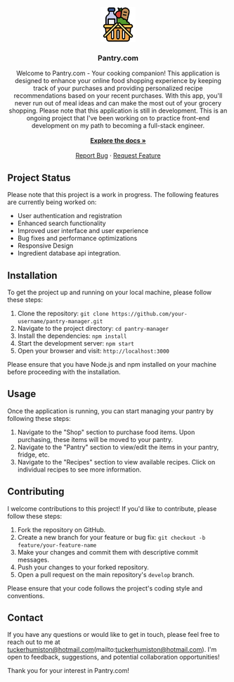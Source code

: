 <!-- PROJECT LOGO -->
<br />
<div align="center">
  <a href="https://github.com/github_username/repo_name">
    <img src="/public/Logo.png" width="80" height="80">
  </a>

<h3 align="center">Pantry.com</h3>

  <p align="center">
    Welcome to Pantry.com - Your cooking companion! This application is designed to enhance your online food shopping experience by keeping track of your purchases and providing personalized recipe recommendations based on your recent purchases. With this app, you'll never run out of meal ideas and can make the most out of your grocery shopping.
    Please note that this application is still in development. This is an ongoing project that I've been working on to practice front-end development on my path to becoming a full-stack engineer.
    <br />
    <br />
    <a href="https://github.com/tuckerhumiston/pantry.com"><strong>Explore the docs »</strong></a>
    <br />
    <br />
    <a href="https://github.com/tuckerhumiston/pantry.com/issues">Report Bug</a>
    ·
    <a href="https://github.com/tuckerhumiston/pantry.com/issues">Request Feature</a>
  </p>
</div>


## Project Status

Please note that this project is a work in progress. The following features are currently being worked on:

- User authentication and registration
- Enhanced search functionality
- Improved user interface and user experience
- Bug fixes and performance optimizations
- Responsive Design
- Ingredient database api integration.

## Installation

To get the project up and running on your local machine, please follow these steps:

1. Clone the repository: `git clone https://github.com/your-username/pantry-manager.git`
2. Navigate to the project directory: `cd pantry-manager`
3. Install the dependencies: `npm install`
4. Start the development server: `npm start`
5. Open your browser and visit: `http://localhost:3000`

Please ensure that you have Node.js and npm installed on your machine before proceeding with the installation.

## Usage

Once the application is running, you can start managing your pantry by following these steps:

1. Navigate to the "Shop" section to purchase food items. Upon purchasing, these items will be moved to your pantry.
2. Navigate to the "Pantry" section to view/edit the items in your pantry, fridge, etc.
3. Navigate to the "Recipes" section to view available recipes. Click on individual recipes to see more information.

## Contributing

I welcome contributions to this project! If you'd like to contribute, please follow these steps:

1. Fork the repository on GitHub.
2. Create a new branch for your feature or bug fix: `git checkout -b feature/your-feature-name`
3. Make your changes and commit them with descriptive commit messages.
4. Push your changes to your forked repository.
5. Open a pull request on the main repository's `develop` branch.

Please ensure that your code follows the project's coding style and conventions.

## Contact

If you have any questions or would like to get in touch, please feel free to reach out to me at tuckerhumiston@hotmail.com(mailto:tuckerhumiston@hotmail.com). I'm open to feedback, suggestions, and potential collaboration opportunities!

Thank you for your interest in Pantry.com!
